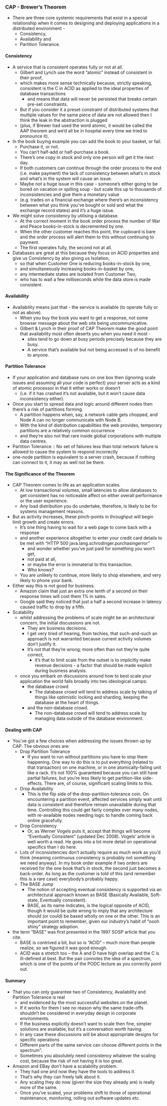 ### CAP - Brewer’s Theorem

- There are three core systemic requirements that exist in a special relationship when it comes to designing and deploying applications in a distributed environment - 
    - Consistency, 
    - Availability and 
    - Partition Tolerance.

#### Consistency
- A service that is consistent operates fully or not at all. 
    - Gilbert and Lynch use the word “atomic” instead of consistent in their proof, 
    - which makes more sense technically because, strictly speaking, consistent is the C in ACID as applied to the ideal properties of database transactions 
        - and means that data will never be persisted that breaks certain pre-set constraints. 
    - But if you consider it a preset constraint of distributed systems that multiple values for the same piece of data are not allowed then I think the leak in the abstraction is plugged 
    - (plus, if Brewer had used the word atomic, it would be called the AAP theorem and we’d all be in hospital every time we tried to pronounce it).
- In the book buying example you can add the book to your basket, or fail. 
    - Purchase it, or not. 
    - You can’t half-add or half-purchase a book. 
    - There’s one copy in stock and only one person will get it the next day. 
    - If both customers can continue through the order process to the end (i.e. make payment) the lack of consistency between what’s in stock and what’s in the system will cause an issue. 
    - Maybe not a huge issue in this case - someone’s either going to be bored on vacation or spilling soup - but scale this up to thousands of inconsistencies and give them a monetary value 
    - (e.g. trades on a financial exchange where there’s an inconsistency between what you think you’ve bought or sold and what the exchange record states) and it’s a huge issue.
- We might solve consistency by utilising a database. 
    - At the correct moment in the book order process the number of War and Peace books-in-stock is decremented by one. 
    - When the other customer reaches this point, the cupboard is bare and the order process will alert them to this without continuing to payment. 
    - The first operates fully, the second not at all.
- Databases are great at this because they focus on ACID properties and give us Consistency by also giving us Isolation, 
    - so that when Customer One is reducing books-in-stock by one, 
    - and simultaneously increasing books-in-basket by one, 
    - any intermediate states are isolated from Customer Two, 
    - who has to wait a few milliseconds while the data store is made consistent.

#### Availability

- Availability means just that - the service is available (to operate fully or not as above). 
    - When you buy the book you want to get a response, not some browser message about the web site being uncommunicative. 
    - Gilbert & Lynch in their proof of CAP Theorem make the good point that availability most often deserts you when you need it most - 
        - sites tend to go down at busy periods precisely because they are busy. 
        - A service that’s available but not being accessed is of no benefit to anyone.

#### Partition Tolerance

- If your application and database runs on one box then (ignoring scale issues and assuming all your code is perfect) your server acts as a kind of atomic processor in that it either works or doesn’t 
    - (i.e. if it has crashed it’s not available, but it won’t cause data inconsistency either).
- Once you start to spread data and logic around different nodes then there’s a risk of partitions forming. 
    - A partition happens when, say, a network cable gets chopped, and Node A can no longer communicate with Node B. 
    - With the kind of distribution capabilities the web provides, temporary partitions are a relatively common occurrence 
    - and they’re also not that rare inside global corporations with multiple data centres. 
- Partition Tolerance :: No set of failures less than total network failure is allowed to cause the system to respond incorrectly  
- one-node partition is equivalent to a server crash, because if nothing can connect to it, it may as well not be there.

#### The Significance of the Theorem

- CAP Theorem comes to life as an application scales. 
    - At low transactional volumes, small latencies to allow databases to get consistent has no noticeable affect on either overall performance or the user experience. 
    - Any load distribution you do undertake, therefore, is likely to be for systems management reasons.
- But as activity increases, these pinch-points in throughput will begin limit growth and create errors. 
    - It’s one thing having to wait for a web page to come back with a response 
    - and another experience altogether to enter your credit card details to be met with “HTTP 500 java.lang.schrodinger.purchasingerror” 
        - and wonder whether you’ve just paid for something you won’t get, 
        - not paid at all, 
        - or maybe the error is immaterial to this transaction. 
        - Who knows? 
    - You are unlikely to continue, more likely to shop elsewhere, and very likely to phone your bank.
- Either way this is not good for business. 
    - Amazon claim that just an extra one tenth of a second on their response times will cost them 1% in sales. 
    - Google said they noticed that just a half a second increase in latency caused traffic to drop by a fifth.
- Scalability 
    - whilst addressing the problems of scale might be an architectural concern, the initial discussions are not. 
        - They are business decisions. 
        - I get very tired of hearing, from techies, that such-and-such an approach is not warranted because current activity volumes don’t justify it. 
        - It’s not that they’re wrong; more often than not they’re quite correct, 
            - it’s that to limit scale from the outset is to implicitly make revenue decisions - a factor that should be made explicit during business analysis.
    - once you embark on discussions around how to best scale your application the world falls broadly into two ideological camps: 
        - the database crowd 
            - The database crowd will tend to address scale by talking of things like optimistic locking and sharding, keeping the database at the heart of things.
        - and the non-database crowd.   
            - The non-database crowd will tend to address scale by managing data outside of the database environment.          


#### Dealing with CAP

- You’ve got a few choices when addressing the issues thrown up by CAP. The obvious ones are:
    - Drop Partition Tolerance
        - If you want to run without partitions you have to stop them happening. One way to do this is to put everything (related to that transaction) on one machine, or in one atomically-failing unit like a rack. It’s not 100% guaranteed because you can still have partial failures, but you’re less likely to get partition-like side-effects. There are, of course, significant scaling limits to this.
    - Drop Availability
        - This is the flip side of the drop-partition-tolerance coin. On encountering a partition event, affected services simply wait until data is consistent and therefore remain unavailable during that time. Controlling this could get fairly complex over many nodes, with re-available nodes needing logic to handle coming back online gracefully.
    - Drop Consistency
        - Or, as Werner Vogels puts it, accept that things will become “Eventually Consistent” (updated Dec 2008). Vogels’ article is well worth a read. He goes into a lot more detail on operational specifics than I do here.
    - Lots of inconsistencies don’t actually require as much work as you’d think (meaning continuous consistency is probably not something we need anyway). In my book order example if two orders are received for the one book that’s in stock, the second just becomes a back-order. As long as the customer is told of this (and remember this is a rare case) everybody’s probably happy.
    - The BASE Jump
        - The notion of accepting eventual consistency is supported via an architectural approach known as BASE (Basically Available, Soft-state, Eventually consistent). 
        - BASE, as its name indicates, is the logical opposite of ACID, though it would be quite wrong to imply that any architecture should (or could) be based wholly on one or the other. This is an important point to remember, given our industry’s habit of “oooh shiny” strategy adoption.
- the term “BASE” was first presented in the 1997 SOSP article that you cite.  
    - BASE is contrived a bit, but so is “ACID” – much more than people realize, so we figured it was good enough. 
    - ACID was a stretch too – the A and D have high overlap and the C is ill-defined at best. But the pair connotes the idea of a spectrum, which is one of the points of the PODC lecture as you correctly point out.
            
#### Summary

- That you can only guarantee two of Consistency, Availability and Partition Tolerance is real 
    - and evidenced by the most successful websites on the planet. 
    - If it works for them I see no reason why the same trade-offs shouldn’t be considered in everyday design in corporate environments. 
    - If the business explicitly doesn’t want to scale then fine, simpler solutions are available, but it’s a conversation worth having. 
    - In any case these discussions will be about appropriate designs for specific operations
    - Different parts of the same service can choose different points in the spectrum”. 
    - Sometimes you absolutely need consistency whatever the scaling cost, because the risk of not having it is too great.
- Amazon and EBay don’t have a scalability problem. 
    - They had one and now they have the tools to address it. 
    - That’s why they can freely talk about it. 
    - Any scaling they do now (given the size they already are) is really more of the same. 
    - Once you’ve scaled, your problems shift to those of operational maintenance, monitoring, rolling out software updates etc.                      